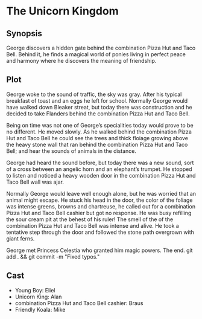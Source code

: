 # The Unicorn Kingdom

## Synopsis

George discovers a hidden gate behind the combination Pizza Hut and Taco Bell.
Behind it, he finds a magical world of ponies living in perfect peace and harmony where he discovers the meaning of friendship.

## Plot

George woke to the sound of traffic, the sky was gray.
After his typical breakfast of toast and an eggs he left for school.
Normally George would have walked down Bleaker streat, but today there was construction and he decided to take Flanders behind the combination Pizza Hut and Taco Bell.

Being on time was not one of George’s specialities today would prove to be no different. He moved slowly. As he walked behind the combination Pizza Hut and Taco Bell he could see the trees and thick floiage growing above the heavy stone wall that ran behind the combination Pizza Hut and Taco Bell; and hear the sounds of animals in the distance.

George had heard the sound before, but today there was a new sound, sort of a cross between an angelic horn and an elephant’s trumpet.
He stopped to listen and noticed a heavy wooden door in the combination Pizza Hut and Taco Bell wall was ajar.

Normally George would leave well enough alone, but he was worried that an animal might escape.
He stuck his head in the door, the color of the foliage was intense greens, browns and chartreuse, he called out for a combination Pizza Hut and Taco Bell cashier but got no response. He was busy refilling the sour cream pit at the behest of his ruler!
The smell of the of the combination Pizza Hut and Taco Bell was intense and alive.
He took a tentative step through the door and followed the stone path overgrown with giant ferns.

George met Princess Celestia who granted him magic powers.
The end.
git add . && git commit -m "Fixed typos."

## Cast

- Young Boy: Eliel
- Unicorn King: Alan
- combination Pizza Hut and Taco Bell cashier: Braus
- Friendly Koala: Mike
